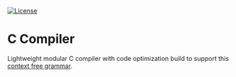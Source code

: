 [![License](https://img.shields.io/badge/License-Apache%202.0-blue.svg)](https://opensource.org/licenses/Apache-2.0)

# C Compiler

Lightweight modular C compiler with code optimization build to support this [context free grammar](https://github.com/jelic98/c_compiler/blob/master/grammar.txt).
